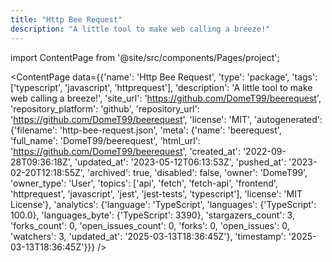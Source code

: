 ```yaml
---
title: "Http Bee Request"
description: "A little tool to make web calling a breeze!"
---
```

import ContentPage from '@site/src/components/Pages/project';

<ContentPage
    data={{'name': 'Http Bee Request', 'type': 'package', 'tags': ['typescript', 'javascript', 'httprequest'], 'description': 'A little tool to make web calling a breeze!', 'site_url': 'https://github.com/DomeT99/beerequest', 'repository_platform': 'github', 'repository_url': 'https://github.com/DomeT99/beerequest', 'license': 'MIT', 'autogenerated': {'filename': 'http-bee-request.json', 'meta': {'name': 'beerequest', 'full_name': 'DomeT99/beerequest', 'html_url': 'https://github.com/DomeT99/beerequest', 'created_at': '2022-09-28T09:36:18Z', 'updated_at': '2023-05-12T06:13:53Z', 'pushed_at': '2023-02-20T12:18:55Z', 'archived': true, 'disabled': false, 'owner': 'DomeT99', 'owner_type': 'User', 'topics': ['api', 'fetch', 'fetch-api', 'frontend', 'httprequest', 'javascript', 'jest', 'jest-tests', 'typescript'], 'license': 'MIT License'}, 'analytics': {'language': 'TypeScript', 'languages': {'TypeScript': 100.0}, 'languages_byte': {'TypeScript': 3390}, 'stargazers_count': 3, 'forks_count': 0, 'open_issues_count': 0, 'forks': 0, 'open_issues': 0, 'watchers': 3, 'updated_at': '2025-03-13T18:36:45Z'}, 'timestamp': '2025-03-13T18:36:45Z'}}}
/>
